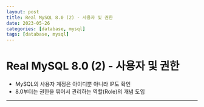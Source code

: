 ```yaml
---
layout: post
title: Real MySQL 8.0 (2) - 사용자 및 권한
date: 2023-05-26
categories: [database, mysql]
tags: [database, mysql]
---
```

# Real MySQL 8.0 (2) - 사용자 및 권한
- MySQL의 사용자 계정은 아이디뿐 아니라 IP도 확인
- 8.0부터는 권한을 묶어서 관리하는 역할(Role)의 개념 도입

***
## 
